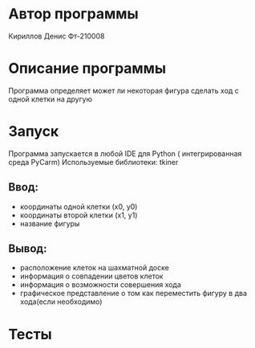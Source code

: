 # Автор программы
Кириллов Денис Фт-210008
# Описание программы 
Программа определяет может ли некоторая фигура сделать ход с одной клетки на другую
# Запуск
Программа запускается в любой IDE для Python ( интегрированная среда  PyCarm)
Используемые библиотеки: tkiner
## Ввод:
- координаты одной клетки (x0, y0)
- координаты второй клетки (x1, y1)
- название фигуры
## Вывод:
- расположение клеток на шахматной доске
- информация о совпадении цветов клеток
- информация о возможности совершения хода
- графическое представление о том как переместить фигуру в два хода(если необходимо)
# Тесты
